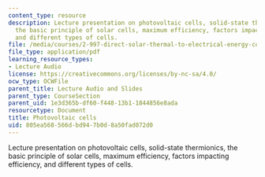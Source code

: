 ```yaml
---
content_type: resource
description: Lecture presentation on photovoltaic cells, solid-state thermionics,
  the basic principle of solar cells, maximum efficiency, factors impacting efficiency,
  and different types of cells.
file: /media/courses/2-997-direct-solar-thermal-to-electrical-energy-conversion-technologies-fall-2009/805ea568566dbd947b0d8a50fad072d0_MIT2_997F09_lec07.pdf
file_type: application/pdf
learning_resource_types:
- Lecture Audio
license: https://creativecommons.org/licenses/by-nc-sa/4.0/
ocw_type: OCWFile
parent_title: Lecture Audio and Slides
parent_type: CourseSection
parent_uid: 1e3d365b-df60-f448-13b1-1844856e8ada
resourcetype: Document
title: Photovoltaic cells
uid: 805ea568-566d-bd94-7b0d-8a50fad072d0
---
```

Lecture presentation on photovoltaic cells, solid-state thermionics, the basic principle of solar cells, maximum efficiency, factors impacting efficiency, and different types of cells.